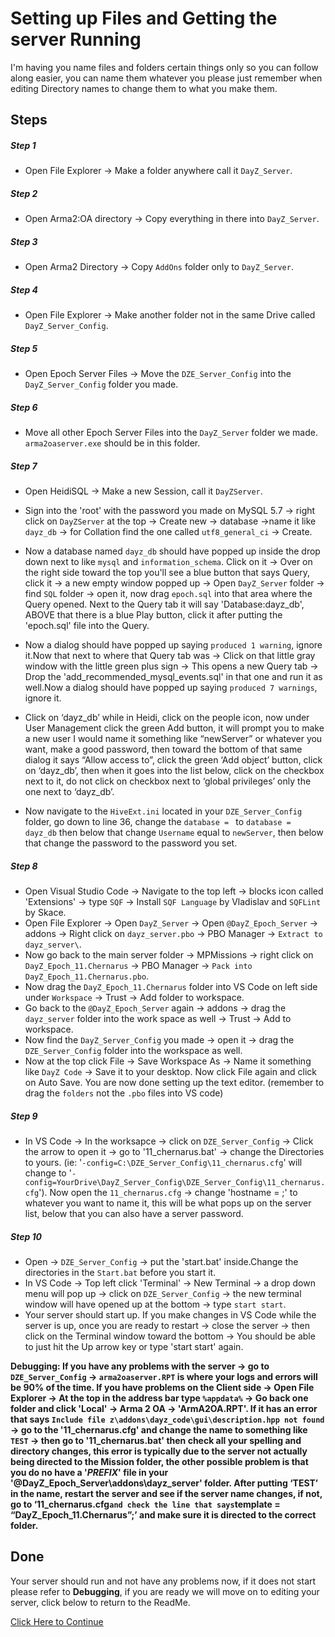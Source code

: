 # Setting up Files and Getting the server Running
I'm having you name files and folders certain things only so you can follow along easier, you can name them whatever you please just remember when editing Directory names to change them to what you make them.

## Steps
##### Step 1
* Open File Explorer -> Make a folder anywhere call it `DayZ_Server`.
##### Step 2
* Open Arma2:OA directory -> Copy everything in there into `DayZ_Server`.
##### Step 3
* Open Arma2 Directory -> Copy `AddOns` folder only to `DayZ_Server`.
##### Step 4
* Open File Explorer -> Make another folder not in the same Drive called `DayZ_Server_Config`.
##### Step 5
* Open Epoch Server Files -> Move the `DZE_Server_Config` into the `DayZ_Server_Config` folder you made.
##### Step 6
* Move all other Epoch Server Files into the `DayZ_Server` folder we made. `arma2oaserver.exe` should be in this folder.
##### Step 7
* Open HeidiSQL -> Make a new Session, call it `DayZServer`. 

* Sign into the 'root' with the password you made on MySQL 5.7 -> right click on `DayZServer` at the top -> Create new -> database ->name it like `dayz_db` -> for Collation find the one called `utf8_general_ci` -> Create. 

* Now a database named `dayz_db` should have popped up inside the drop down next to like `mysql` and `information_schema`. Click on it -> Over on the right side toward the top you'll see a blue button that says Query, click it -> a new empty window popped up -> Open `DayZ_Server`  folder -> find `SQL` folder -> open it, now drag `epoch.sql` into that area where the Query opened. Next to the Query tab it will say 'Database:dayz_db', ABOVE that there is a blue Play button, click it after putting the 'epoch.sql' file into the Query.

* Now a dialog should have popped up saying `produced 1 warning`, ignore it.Now that next to where that Query tab was -> Click on that little gray window with the little green plus sign -> This opens a new Query tab -> Drop the 'add_recommended_mysql_events.sql' in that one and run it as well.Now a dialog should have popped up saying `produced 7 warnings`, ignore it. 

* Click on ‘dayz_db’ while in Heidi, click on the people icon, now under User Management click the green Add button, it will prompt you to make a new user I would name it something like “newServer” or whatever you want, make a good password, then toward the bottom of that same dialog it says “Allow access to”, click the green ‘Add object’ button, click on ‘dayz_db’, then when it goes into the list below, click on the checkbox next to it, do not click on checkbox next to ‘global privileges’ only the one next to ‘dayz_db’. 

* Now navigate to the `HiveExt.ini` located in your `DZE_Server_Config` folder, go down to line 36, change the `database = ` to `database = dayz_db` then below that change `Username` equal to `newServer`, then below that change the password to the password you set.
##### Step 8
* Open Visual Studio Code -> Navigate to the top left -> blocks icon called 'Extensions' -> type `SQF` -> Install `SQF Language` by Vladislav and `SQFLint` by Skace.
* Open File Explorer -> Open `DayZ_Server` -> Open `@DayZ_Epoch_Server` -> addons -> Right click on `dayz_server.pbo` -> PBO Manager -> `Extract to dayz_server\`. 
* Now go back to the main server folder -> MPMissions ->  right click on `DayZ_Epoch_11.Chernarus` -> PBO Manager -> `Pack into DayZ_Epoch_11.Chernarus.pbo`. 
* Now drag the `DayZ_Epoch_11.Chernarus` folder into VS Code on left side under `Workspace` -> Trust -> Add folder to workspace. 
* Go back to the `@DayZ_Epoch_Server` again -> addons -> drag the `dayz_server` folder into the work space as well -> Trust -> Add to workspace. 
* Now find the `DayZ_Server_Config` you made -> open it -> drag the `DZE_Server_Config` folder into the workspace as well. 
* Now at the top click File -> Save Workspace As -> Name it something like `DayZ Code` -> Save it to your desktop. Now click File again and click on Auto Save. You are now done setting up the text editor. (remember to drag the `folders` not the `.pbo` files into VS code)
##### Step 9
* In VS Code -> In the worksapce -> click on `DZE_Server_Config` -> Click the arrow to open it -> go to '11_chernarus.bat' -> change the Directories to yours. (ie: '`-config=C:\DZE_Server_Config\11_chernarus.cfg`' will change to '`-config=YourDrive\DayZ_Server_Config\DZE_Server_Config\11_chernarus.cfg`'). Now open the `11_chernarus.cfg` -> change 'hostname = ;' to whatever you want to name it, this will be what pops up on the server list, below that you can also have a server password.
##### Step 10
* Open -> `DZE_Server_Config` -> put the 'start.bat' inside.Change the directories in the `Start.bat` before you start it. 
* In VS Code -> Top left click 'Terminal' -> New Terminal -> a drop down menu will pop up -> click on `DZE_Server_Config` -> the new terminal window will have opened up at the bottom -> type `start start`. 
* Your server should start up. If you make changes in VS Code while the server is up, once you are ready to restart -> close the server -> then click on the Terminal window toward the bottom -> You should be able to just hit the Up arrow key or type 'start start' again.

**Debugging: If you have any problems with the server -> go to `DZE_Server_Config` -> `arma2oaserver.RPT` is where your logs and errors will be 90% of the time. If you have problems on the Client side -> Open File Explorer -> At the top in the address bar type `%appdata%` -> Go back one folder and click 'Local' -> Arma 2 OA -> 'ArmA2OA.RPT'.
If it has an error that  says `Include file z\addons\dayz_code\gui\description.hpp not found` -> go to the '11_chernarus.cfg' and change the name to something like `TEST` -> then go to '11_chernarus.bat' then check all your spelling and directory changes, this error is typically due to the server not actually being directed to the Mission folder, the other possible problem is that you do no have a '$PREFIX$' file in your '@DayZ_Epoch_Server\addons\dayz_server' folder. After putting ‘TEST’ in the name, restart the server and see if the server name changes, if not, go to ‘11_chernarus.cfg` and check the line that says `template = “DayZ_Epoch_11.Chernarus”;’ and make sure it is directed to the correct folder.**

## Done
Your server should run and not have any problems now, if it does not start please refer to **Debugging**, if you are ready we will move on to editing your server, click below to return to the ReadMe.

[Click Here to Continue](../main/README.md)
